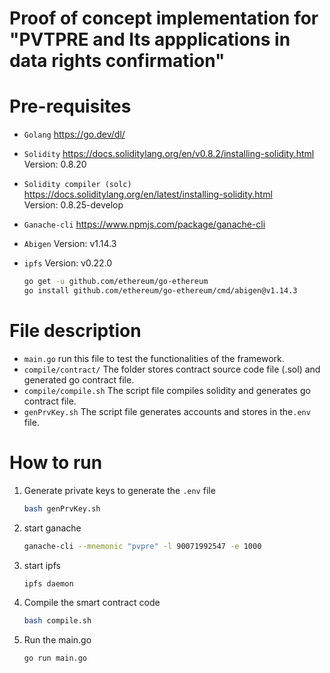 # Proof of concept implementation for "PVTPRE and Its appplications in data rights confirmation"

# Pre-requisites

- `Golang`  https://go.dev/dl/   

- `Solidity`  https://docs.soliditylang.org/en/v0.8.2/installing-solidity.html  Version: 0.8.20

- `Solidity compiler (solc)`  https://docs.soliditylang.org/en/latest/installing-solidity.html  
  Version: 0.8.25-develop

- `Ganache-cli`  https://www.npmjs.com/package/ganache-cli

- `Abigen`    Version: v1.14.3

- `ipfs`    Version: v0.22.0

  ```bash
  go get -u github.com/ethereum/go-ethereum
  go install github.com/ethereum/go-ethereum/cmd/abigen@v1.14.3
  ```

# File description

- `main.go`   run this file to test the functionalities of the framework.
- `compile/contract/`  The folder stores contract source code file (.sol) and generated go contract file.
- `compile/compile.sh`  The script file compiles solidity and generates go contract file.
- `genPrvKey.sh`  The script file generates accounts and stores in the`.env` file.

# How to run

1. Generate private keys to generate the `.env` file

   ```bash
   bash genPrvKey.sh
   ```

2. start ganache

   ```bash
   ganache-cli --mnemonic "pvpre" -l 90071992547 -e 1000
   ```

3. start ipfs

   ```bash
   ipfs daemon
   ```

4. Compile the smart contract code

   ```bash
   bash compile.sh
   ```

5. Run the main.go

   ```bash
   go run main.go
   ```
